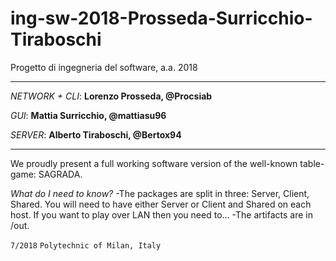 # ing-sw-2018-Prosseda-Surricchio-Tiraboschi
Progetto di ingegneria del software, a.a. 2018

********************************************************

_NETWORK + CLI_: **Lorenzo Prosseda, @Procsiab**

_GUI_: **Mattia Surricchio, @mattiasu96**

_SERVER_: **Alberto Tiraboschi, @Bertox94**

********************************************************

We proudly present a full working software version of the well-known table-game: SAGRADA.

_What do I need to know?_ -The packages are split in three: Server, Client, Shared. You will need to have either Server or Client and Shared on each host. If you want to play over LAN then you need to...
-The artifacts are in /out.


`7/2018`
`Polytechnic of Milan, Italy`